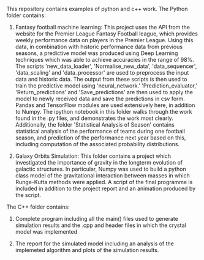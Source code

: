 This repository contains examples of python and c++ work. The Python folder contains:

1) Fantasy football machine learning: 
This project uses the API from the website for the Premier League Fantasy Football league, which
provides weekly performance data on players in the Premier League. Using this data, in 
combination with historic performance data from previous seasons, a predictive model was produced
using Deep Learning techniques which was able to achieve accuracies in the range of 98%. The 
scripts 'new_data_loader', 'Normalise_new_data', 'data_sequencer', 'data_scaling' and 
'data_processor' are used to preprocess the input data and historic data. The output from these
 scripts is then used to train the predictive model using 'neural_network.' 'Prediction_evaluator,'
'Return_predictions' and 'Save_predictions' are then used to apply the model to newly received data
and save the predictions in csv form. Pandas and TensorFlow modules are used extensively here, in 
addition to Numpy. The ipython notebook in this folder walks through the work found in the .py files, and demonstrates the work
most clearly.
   Additionally, the folder 'Statistical Analysis of Season' contains statistical analysis of the performance of teams during one
football season, and prediction of the performance next year based on this, including computation of the associated
probability distributions.


2) Galaxy Orbits Simulation:
This folder contains a project which investigated the importance of gravity in the longterm evolution
of galactic structures. In particular, Numpy was used to build a python class model of the gravitational
interaction between masses in which Runge-Kutta methods were applied. A script of the final programme is
included in addition to the project report and an animation produced by the script.


The C++ folder contains:
1) Complete program including all the main() files used to generate simulation results and the .cpp and header files
 in which the crystal model was implemented
 
 2) The report for the simulated model including an analysis of the implemeted algorithm and plots of the 
 simulation results.
